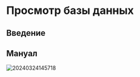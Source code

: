 # Просмотр базы данных

<PluginInfo name="collection-view"></PluginInfo>

## Введение

## Мануал

![20240324145718](https://static-docs.nocobase.com/20240324145718.png)
